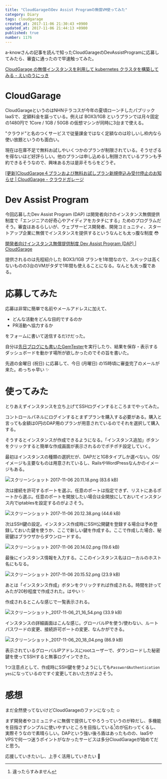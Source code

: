 ```yaml
---
title: "CloudGarageのDev Assist Programの無償VM使ってみた"
category: Diary
tags: cloudgarage
created_at: 2017-11-06 21:30:43 +0900
updated_at: 2017-11-06 21:44:13 +0900
published: true
number: 1176
---
```


a-knowさんの記事を読んで知ったCloudGarageのDevAssistProgramに応募してみたら、審査に通ったので早速触ってみた。

[CloudGarage の無償インスタンスを利用して kubernetes クラスタを構築してみる - えいのうにっき](http://blog.a-know.me/entry/2017/10/01/214621)

# CloudGarage
CloudGarageというのはNHNテラコスが今年の夏頃ローンチしたパブリックIaaSで、定額料金を謳っている。例えば BOX3/1GB というプランでは月々固定の1480円で 1Core / 1GB / 50GB の仮想マシンが同時に3台まで使える。

"クラウド"と名のつくサービスで従量課金ではなく定額なのは珍しいし枠内なら使い放題というのも面白い。

現在は在庫不足で無料お試しやいくつかのプランが制限されている。そうせざるを得ないほど好評らしい。他のプランは申し込めるし制限されているプランも予約できるそうなので、興味ある方は是非そちらをどうぞ。

[[更新]CloudGarage４プランおよび無料お試しプラン新規申込み受付停止のお知らせ | CloudGarage - クラウドガレージ](https://cloudgarage.jp/information/570/)

# Dev Assist Program
今回応募したDev Assist Program (DAP) は開発者向けのインスタンス無償提供制度で「エンジニアの好奇心やアイディアをカタチにする」ためのプログラムだそう。審査はあるらしいが、ウェブサービス開発者、開発コミュニティ、スタートアップ企業に無償でインスタンスを提供するというなんとも太っ腹な制度 :flushed: 

[開発者向けインスタンス無償提供制度 Dev Assist Program (DAP) | CloudGarage](https://cloudgarage.jp/dap/)

提供されるのは先程紹介した BOX3/1GB プランを1年間なので、スペックは高くないものの3台のVMがタダで1年間も使えることになる。なんとも太っ腹である。

# 応募してみた

応募は非常に簡単で名前やメールアドレスに加えて、

* どんな活動をどんな目的でするのか
* PR活動へ協力するか

をフォームに書いて送信するだけだった。

自分は[先日ブログにも書いたGemTester](https://blog.nownabe.com/2017/09/22/1133.html#gemtester)を実行したり、結果を保存・表示するダッシュボードを動かす場所が欲しかったのでその旨を書いた。

先週の金曜日 (祝日) に応募して、今日 (月曜日) の15時頃に審査完了のメールが来た。めっちゃ早い :sparkles:

# 使ってみた
とりあえずインスタンスを立ち上げてSSHログインするところまでやってみた。

コントロールパネルにログインするとまずプランを購入する必要がある。購入と言っても金額は0円のDAP用のプランが用意されているのでそれを選択して購入する。

そうするとインスタンスが作成できるようになる。「インスタンス追加」ボタンをクリックすると簡単な作成画面が表示されるのでポチポチ設定していく。

最初はインスタンスの種類の選択だが、DAPだと1GBタイプしか選べない。OS/イメージも主要なものは用意されているし、RailsやWordPressなんかのイメージもある。

![スクリーンショット 2017-11-06 20.11.18.png (83.6 kB)](https://img.esa.io/uploads/production/attachments/1679/2017/11/06/4429/46486243-da78-4ff3-a398-b23b0445a48b.png)

次は接続を許可するポートを選ぶ。任意のポートは指定できず、リストにあるポートから選ぶ。任意のポートを開放したい場合は全開放にしておいてインスタンス内でiptablesを設定するのがよさそう。

![スクリーンショット 2017-11-06 20.12.38.png (44.6 kB)](https://img.esa.io/uploads/production/attachments/1679/2017/11/06/4429/1e56b259-723f-46eb-92a5-9e440c6677cd.png)

次はSSH鍵の設定。インスタンス作成時にSSH公開鍵を登録する場合は予め登録しておいた鍵を使うか、ここで新しい鍵を作成する。ここで作成した場合、秘密鍵はブラウザからダウンロードする。

![スクリーンショット 2017-11-06 20.14.02.png (19.6 kB)](https://img.esa.io/uploads/production/attachments/1679/2017/11/06/4429/566f02da-8835-4900-81f4-81c41e16c6a8.png)

最後にインスタンス情報を入力する。ここのインスタンス名はローカルのホスト名にもなる。

![スクリーンショット 2017-11-06 20.15.52.png (23.9 kB)](https://img.esa.io/uploads/production/attachments/1679/2017/11/06/4429/14329ef5-cdbe-4853-b3f2-26dfc9cd4e20.png)

あとは「インスタンス作成」ボタンをクリックすれば作成される。時間を計ってみたが20秒程度で作成された。はやい :sparkles:

作成されるとこんな感じで一覧表示される。

![スクリーンショット_2017-11-06_21_16_54.png (33.9 kB)](https://img.esa.io/uploads/production/attachments/1679/2017/11/06/4429/9c171fc1-daa1-498f-bc2c-932e63156b91.png)

インスタンスの詳細画面はこんな感じ。グローバルIPを使う/使わない、ルートパスワードの変更、接続許可ポートの変更、なんかができる。

![スクリーンショット_2017-11-06_20_18_04.png (86.9 kB)](https://img.esa.io/uploads/production/attachments/1679/2017/11/06/4429/b4e3ba16-a4cb-4eef-bcd4-79e711cb2388.png)

表示されているグローバルIPアドレスにrootユーザーで、ダウンロードした秘密鍵を使ってSSHすると無事ログインできた。

1つ注意点として、作成時にSSH鍵を使うようにしても`PasswordAuthentication yes`になっているのですぐ変更しておいた方がよさそう。

# 感想
まだ全然使ってないけどCloudGarageのファンになった :relaxed: 

まず開発者やコミュニティに無償で提供してやろうっていうのが粋だし、多機能を目指さずシンプルに使いやすいところを目指している[^1]のが伝わってくるし、実際そうなので素晴らしい。DAPという強い後ろ盾はあったものの、IaaSやVPSで何一つ迷うポイントがなかったサービスは多分CloudGarageが始めてだと思う。

応援していきたいし、上手く活用していきたい :muscle:

[^1]: 違ったらすみません
